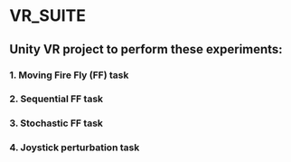 # VR_SUITE
## Unity VR project to perform these experiments:
### 1. Moving Fire Fly (FF) task
### 2. Sequential FF task
### 3. Stochastic FF task
### 4. Joystick perturbation task
